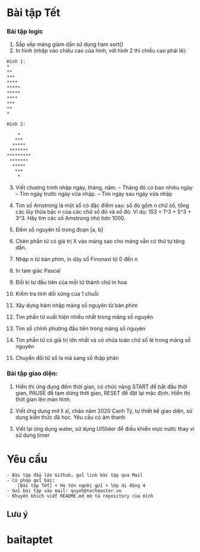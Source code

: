 
# Bài tập Tết
### Bài tập logic
1. Sắp xếp mảng giảm dần sử dụng hàm sort()
2. In hình (nhập vào chiều cao của hình, với hình 2 thì chiều cao phải lẻ):
```
Hình 1:
*
**
***
****
*****
*****
****
***
**
*

Hình 2:

    *
   ***
  *****
 *******
*********
 *******
  *****
   ***
    *
```
3. Viết chương trình nhập ngày, tháng, năm.
–   Tháng đó có bao nhiêu ngày
–   Tìm ngày trước ngày vừa nhập.
–   Tìm ngày sau ngày vừa nhập

4. Tìm số Amstrong là một số có đặc điểm sau: số đó gồm n chữ số, tổng các lũy thừa bậc n của các chữ số đó và số đó.
    Ví dụ: 153 = 1^3 + 5^3 + 3^3. Hãy tìm các số Amstrong nhỏ hơn 1000.

5. Đếm số nguyên tố trong đoạn [a, b]

6. Chèn phần tử có giá trị X vào mảng sao cho mảng vẫn có thứ tự tăng dần.

7. Nhập n từ bàn phím, in dãy số Finonaxi từ 0 đến n

8. In tam giác Pascal

9. Đổi kí tự đầu tiên của mỗi từ thành chữ in hoa

10. Kiểm tra tính đối xứng của 1 chuỗi

11. Xây dựng hàm nhập mảng số nguyên từ bàn phím

12. Tìm phần tử xuất hiện nhiều nhất trong mảng số nguyên

13. Tìm số chính phương đầu tiên trong mảng số nguyên

14. Tìm phần tử có giá trị lớn nhất và có chứa toàn chữ số lẻ trong mảng số nguyên

15. Chuyển đổi từ số la mã sang số thập phân

### Bài tập giao diện:

1. Hiển thị ứng dụng đếm thời gian, có chức năng START để bắt đầu thời gian, PAUSE để tạm dừng thời gian, RESET để đặt lại mặc định. Hiển thị thời gian lên màn hình.

2. Viết ứng dụng mở lì xì, chào năm 2020 Canh Tý, tự thiết kế giao diện, sử dụng kiến thức đã học. Yêu cầu có âm thanh

3. Viết lại ứng dụng water, sử dụng UISlider để điều khiển mực nước thay vì sử dụng timer

# Yêu cầu
    - Bài tập đẩy lên Github, gửi link bài tập qua Mail
    - Cú pháp gửi bài:
        [Bài tập Tết] + Họ tên người gửi + lớp di động 4
    - Gửi bài tập vào mail: quynh@techmaster.vn
    - Khuyến khích viết README.md mô tả repository của mình

## Lưu ý









# baitaptet
